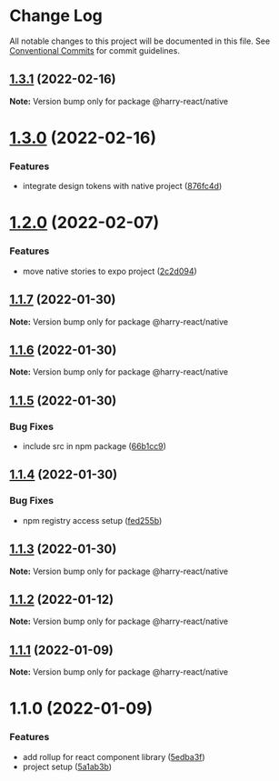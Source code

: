 # Change Log

All notable changes to this project will be documented in this file.
See [Conventional Commits](https://conventionalcommits.org) for commit guidelines.

## [1.3.1](https://github.com/harry524483/harry-react/compare/@harry-react/native@1.3.0...@harry-react/native@1.3.1) (2022-02-16)

**Note:** Version bump only for package @harry-react/native





# [1.3.0](https://github.com/harry524483/harry-react/compare/@harry-react/native@1.2.0...@harry-react/native@1.3.0) (2022-02-16)


### Features

* integrate design tokens with native project ([876fc4d](https://github.com/harry524483/harry-react/commit/876fc4d5f97a697d90032040f4f6169326f1a5fa))





# [1.2.0](https://github.com/harry524483/harry-react/compare/@harry-react/native@1.1.7...@harry-react/native@1.2.0) (2022-02-07)


### Features

* move native stories to expo project ([2c2d094](https://github.com/harry524483/harry-react/commit/2c2d0946d7caac97bc88be2341ca3ab8beca9c1d))





## [1.1.7](https://github.com/harry524483/harry-react/compare/@harry-react/native@1.1.6...@harry-react/native@1.1.7) (2022-01-30)

**Note:** Version bump only for package @harry-react/native





## [1.1.6](https://github.com/harry524483/harry-react/compare/@harry-react/native@1.1.5...@harry-react/native@1.1.6) (2022-01-30)

**Note:** Version bump only for package @harry-react/native





## [1.1.5](https://github.com/harry524483/harry-react/compare/@harry-react/native@1.1.4...@harry-react/native@1.1.5) (2022-01-30)


### Bug Fixes

* include src in npm package ([66b1cc9](https://github.com/harry524483/harry-react/commit/66b1cc969c4dd49f06896b3e5ba04048601ed6b2))





## [1.1.4](https://github.com/harry524483/harry-react/compare/@harry-react/native@1.1.3...@harry-react/native@1.1.4) (2022-01-30)


### Bug Fixes

* npm registry access setup ([fed255b](https://github.com/harry524483/harry-react/commit/fed255b00703868af5b924e5d33920ed3f5a9474))





## [1.1.3](https://github.com/harry524483/harry-react/compare/@harry-react/native@1.1.2...@harry-react/native@1.1.3) (2022-01-30)

**Note:** Version bump only for package @harry-react/native





## [1.1.2](https://github.com/harry524483/harry-react/compare/@harry-react/native@1.1.1...@harry-react/native@1.1.2) (2022-01-12)

**Note:** Version bump only for package @harry-react/native





## [1.1.1](https://github.com/harry524483/harry-react/compare/@harry-react/native@1.1.0...@harry-react/native@1.1.1) (2022-01-09)

**Note:** Version bump only for package @harry-react/native





# 1.1.0 (2022-01-09)


### Features

* add rollup for react component library ([5edba3f](https://github.com/harry524483/harry-react/commit/5edba3fc476f231d7cae8f9184b65ef99b01c88c))
* project setup ([5a1ab3b](https://github.com/harry524483/harry-react/commit/5a1ab3bf9f5a93bc245080dbbe430d82e6debdc5))
